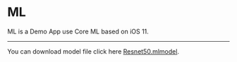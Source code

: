 # ML
ML is a Demo App use Core ML based on iOS 11.

---
You can download model file click here [Resnet50.mlmodel](https://docs-assets.developer.apple.com/coreml/models/Resnet50.mlmodel).

